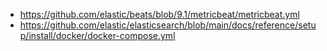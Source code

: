 - https://github.com/elastic/beats/blob/9.1/metricbeat/metricbeat.yml
- https://github.com/elastic/elasticsearch/blob/main/docs/reference/setup/install/docker/docker-compose.yml
